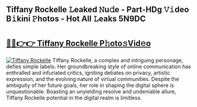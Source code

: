 ## Tiffany Rockelle 𝙻eaked 𝙽u𝚍e - Part-HDg 𝚅𝚒deo B𝚒kini 𝙿hotos - Hot All 𝙻eaks 5N9DC

# <h2><a href="http://ld5gj4j.urlbe.top/?page=Tiffany+Rockelle">🔗🔗👉👉 Tiffany Rockelle P𝚑oto𝚜Vid𝚎o</a></h2>

[![Tiffany Rockelle](https://i.imgur.com/eBuTRDB.gif)](http://ld5gj4j.urlbe.top/?page=Tiffany+Rockelle)
Tiffany Rockelle, a complex and intriguing personage, defies simple labels. Her groundbreaking style of online communication has enthralled and infuriated critics, igniting debates on privacy, artistic expression, and the evolving nature of virtual communities. Despite the ambiguity of her future goals, her role in shaping the digital sphere is unquestionable. Boasting an unyielding resolve and undeniable allure, Tiffany Rockelle potential in the digital realm is limitless.
